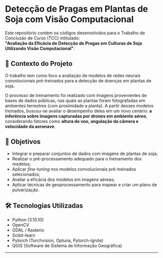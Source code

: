# Detecção de Pragas em Plantas de Soja com Visão Computacional

Este repositório contém os códigos desenvolvidos para o Trabalho de Conclusão de Curso (TCC) intitulado:  
**"Avaliação da Eficácia de Detecção de Pragas em Culturas de Soja Utilizando Visão Computacional"**.

## 📌 Contexto do Projeto

O trabalho tem como foco a avaliação de modelos de redes neurais convolucionais pré-treinados para a detecção de doenças em plantas de soja.

O processo de treinamento foi realizado com imagens provenientes de bases de dados públicas, nas quais as plantas foram fotografadas em ambientes terrestres (com proximidade a planta). A partir desses modelos treinados, buscou-se avaliar o desempenho deles em um novo cenário: **a inferência sobre imagens capturadas por drones em ambiente aéreo**, considerando fatores como **altura de voo, angulação da câmera e velocidade da aeronave**.

## 🧪 Objetivos

- Integrar e preparar conjuntos de dados com imagens de plantas de soja;
- Realizar o pré-processamento adequado para o treinamento dos modelos;
- Aplicar _fine-tuning_ nos modelos convolucionais pré-treinados selecionados;
- Avaliar a eficácia dos modelos em imagens aéreas;
- Aplicar técnicas de geoprocessamento para mapear e criar um plano de pulverização.

## 🛠 Tecnologias Utilizadas

- Python (3.10.10)
- OpenCV
- GDAL / Rasterio
- Scikit-learn
- Pytorch (Torchvision, Optuna, Pytorch-Ignite)
- QGIS (Software de Sistema de Informação Geográfica)

---
